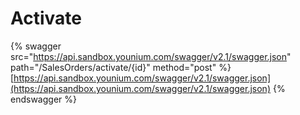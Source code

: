 # Activate

{% swagger src="https://api.sandbox.younium.com/swagger/v2.1/swagger.json" path="/SalesOrders/activate/{id}" method="post" %}
[https://api.sandbox.younium.com/swagger/v2.1/swagger.json](https://api.sandbox.younium.com/swagger/v2.1/swagger.json)
{% endswagger %}
